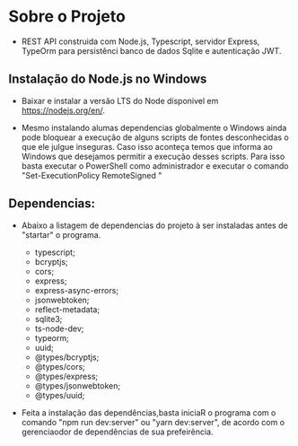 # Sobre o Projeto
- REST API construida com Node.js, Typescript, servidor Express, TypeOrm para persistênci banco de dados Sqlite e autenticação JWT.  

## Instalação do Node.js no Windows
- Baixar e instalar a versão LTS do Node disponivel em https://nodejs.org/en/.

- Mesmo instalando alumas dependencias globalmente o Windows ainda pode bloquear a execução de alguns scripts de fontes desconhecidas o que ele julgue inseguras. Caso isso aconteça temos que informa ao Windows que desejamos permitir a execução desses scripts. Para isso basta executar o PowerShell como administrador e executar o comando "Set-ExecutionPolicy RemoteSigned
"

## Dependencias:
- Abaixo a listagem de dependencias do projeto à ser instaladas antes de "startar" o programa.

    - typescript;
    - bcryptjs;
    - cors;
    - express;
    - express-async-errors;
    - jsonwebtoken;
    - reflect-metadata;
    - sqlite3;
    - ts-node-dev;
    - typeorm;
    - uuid;
    - @types/bcryptjs;
    - @types/cors;
    - @types/express;
    - @types/jsonwebtoken;
    - @types/uuid;
- Feita a instalação das dependências,basta iniciaR o programa com o comando "npm run dev:server" ou "yarn dev:server", de acordo com o gerenciaodor de dependências de sua prefeirência.